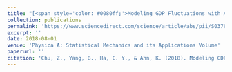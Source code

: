 ```yaml
---
title: "[<span style='color: #0080ff;'>Modeling GDP Fluctuations with Agent-Based Model</span>](https://www.sciencedirect.com/science/article/abs/pii/S0378437118300955)"
collection: publications
permalink: 'https://www.sciencedirect.com/science/article/abs/pii/S0378437118300955'
excerpt: ''
date: 2018-08-01
venue: 'Physica A: Statistical Mechanics and its Applications Volume'
paperurl: ''
citation: 'Chu, Z., Yang, B., Ha, C. Y., & Ahn, K. (2018). Modeling GDP fluctuations with agent-based model. Physica A: Statistical Mechanics and its Applications, 503, 572-581.'
---
```

